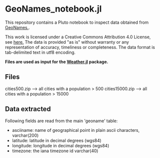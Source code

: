 # GeoNames_notebook.jl

This repository contains a Pluto notebook to inspect data obtained from 
[GeoNames.](https://download.geonames.org/export/dump/). 

This work is licensed under a Creative Commons Attribution 4.0 License,
see [here.](https://creativecommons.org/licenses/by/4.0/) The data is provided
"as is" without warranty or any representation of accuracy, timeliness or
completeness. The data format is tab-delimited text in utf8 encoding.

**Files are used as input for the [Weather.jl](https://github.com/vnegi10/Weather.jl)
package.**

## Files

cities500.zip --> all cities with a population > 500
cities15000.zip --> all cities with a population > 15000

## Data extracted

Following fields are read from the main 'geoname' table:

- asciiname: name of geographical point in plain ascii characters, varchar(200)
- latitude: latitude in decimal degrees (wgs84)
- longitude: longitude in decimal degrees (wgs84)
- timezone: the iana timezone id varchar(40)